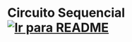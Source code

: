# Circuito Sequencial &nbsp; [![Ir para README](https://img.shields.io/badge/Indice-Verde?style=for-the-badge)](../../README.md#indice)

